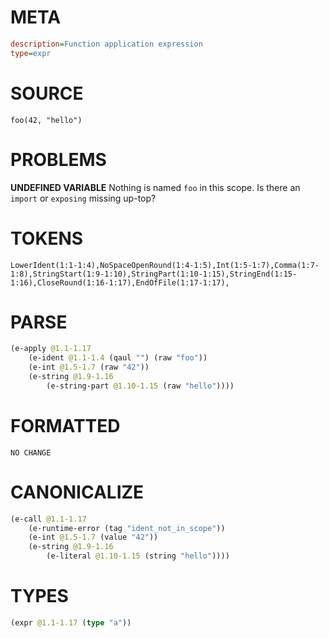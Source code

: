 # META
~~~ini
description=Function application expression
type=expr
~~~
# SOURCE
~~~roc
foo(42, "hello")
~~~
# PROBLEMS
**UNDEFINED VARIABLE**
Nothing is named `foo` in this scope.
Is there an `import` or `exposing` missing up-top?

# TOKENS
~~~zig
LowerIdent(1:1-1:4),NoSpaceOpenRound(1:4-1:5),Int(1:5-1:7),Comma(1:7-1:8),StringStart(1:9-1:10),StringPart(1:10-1:15),StringEnd(1:15-1:16),CloseRound(1:16-1:17),EndOfFile(1:17-1:17),
~~~
# PARSE
~~~clojure
(e-apply @1.1-1.17
	(e-ident @1.1-1.4 (qaul "") (raw "foo"))
	(e-int @1.5-1.7 (raw "42"))
	(e-string @1.9-1.16
		(e-string-part @1.10-1.15 (raw "hello"))))
~~~
# FORMATTED
~~~roc
NO CHANGE
~~~
# CANONICALIZE
~~~clojure
(e-call @1.1-1.17
	(e-runtime-error (tag "ident_not_in_scope"))
	(e-int @1.5-1.7 (value "42"))
	(e-string @1.9-1.16
		(e-literal @1.10-1.15 (string "hello"))))
~~~
# TYPES
~~~clojure
(expr @1.1-1.17 (type "a"))
~~~
